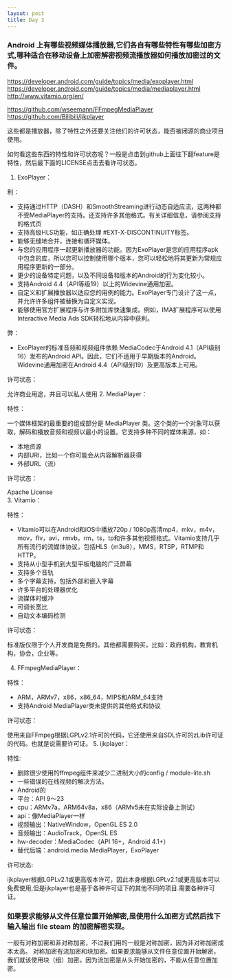 ```yaml
---
layout: post
title: Day 3
---
```



### Android 上有哪些视频媒体播放器,它们各自有哪些特性有哪些加密方式,哪种适合在移动设备上加密解密视频流播放器如何播放加密过的文件。


https://developer.android.com/guide/topics/media/exoplayer.html
https://developer.android.com/guide/topics/media/mediaplayer.html
http://www.vitamio.org/en/

https://github.com/wseemann/FFmpegMediaPlayer
https://github.com/Bilibili/ijkplayer

这些都是播放器，除了特性之外还要关注他们的许可状态，能否被闭源的商业项目使用。

如何看这些东西的特性和许可状态呢？一般是点击到github上面往下翻feature是特性，然后最下面的LICENSE点击去看许可状态。
1. ExoPlayer：

利：

-  支持通过HTTP（DASH）和SmoothStreaming进行动态自适应流，这两种都不受MediaPlayer的支持。还支持许多其他格式。有关详细信息，请参阅支持的格式页
-  支持高级HLS功能，如正确处理 #EXT-X-DISCONTINUITY标签。
-  能够无缝地合并，连接和循环媒体。
-  与您的应用程序一起更新播放器的功能。因为ExoPlayer是您的应用程序apk中包含的库，所以您可以控制使用哪个版本，您可以轻松地将其更新为常规应用程序更新的一部分。
-  更少的设备特定问题，以及不同设备和版本的Android的行为变化较小。
-  支持Android 4.4（API等级19）以上的Widevine通用加密。
-  自定义和扩展播放器以适应您的用例的能力。ExoPlayer专门设计了这一点，并允许许多组件被替换为自定义实现。
-  能够使用官方扩展程序与许多附加库快速集成。例如，IMA扩展程序可以使用Interactive Media Ads SDK轻松地从内容中获利。


弊：
- ExoPlayer的标准音频和视频组件依赖 MediaCodec于Android 4.1（API级别16）发布的Android API。因此，它们不适用于早期版本的Android。Widevine通用加密在Android 4.4（API级别19）及更高版本上可用。

许可状态：

允许商业用途，并且可以私人使用
2. MediaPlayer：

特性：

一个媒体框架的最重要的组成部分是 MediaPlayer 类。这个类的一个对象可以获取，解码和播放音频和视频以最小的设置。它支持多种不同的媒体来源，如：
- 本地资源
- 内部URI，比如一个你可能会从内容解析器获得
- 外部URL（流）

许可状态：

Apache License  
3.  Vitamio：

特性：
- Vitamio可以在Android和iOS中播放720p /  1080p高清mp4，mkv，m4v，mov，flv，avi，rmvb，rm，ts，tp和许多其他视频格式。Vitamio支持几乎所有流行的流媒体协议，包括HLS（m3u8），MMS，RTSP，RTMP和HTTP。
- 支持从小型手机到大型平板电脑的广泛屏幕
- 支持多个音轨
- 多个字幕支持，包括外部和嵌入字幕
- 许多平台的处理器优化
- 流媒体时缓冲
- 可调长宽比
- 自动文本编码检测
 
许可状态：

标准版仅限于个人开发商是免费的。其他都需要购买，比如：政府机构，教育机构，协会，企业等。

4.  FFmpegMediaPlayer：
 
特性：

- ARM，ARMv7，x86，x86_64，MIPS和ARM_64支持
- 支持Android MediaPlayer类未提供的其他格式和协议

许可状态：

使用来自FFmpeg根据LGPLv2.1许可的代码，它还使用来自SDL许可的zLib许可证的代码。也就是说需要许可证。
5. ijkplayer：

特性:

- 删除很少使用的ffmpeg组件来减少二进制大小的config / module-lite.sh
- 一些错误的在线视频的解决方法。
- Android的
- 平台：API 9〜23
- cpu：ARMv7a，ARM64v8a，x86（ARMv5未在实际设备上测试）
- api：像MediaPlayer一样
- 视频输出：NativeWindow，OpenGL ES 2.0
- 音频输出：AudioTrack，OpenSL ES
- hw-decoder：MediaCodec（API 16+，Android 4.1+）
- 替代后端：android.media.MediaPlayer，ExoPlayer

许可状态:

ijkplayer根据LGPLv2.1或更高版本许可，因此本身根据LGPLv2.1或更高版本可以免费使用,但是ijkplayer也是基于各种许可证下的其他不同的项目.需要各种许可证。


### 如果要求能够从文件任意位置开始解密,是使用什么加密方式然后找下输入输出 file steam 的加密解密实现。
一般有对称加密和非对称加密，不过我们用的一般是对称加密，因为非对称加密成本太高。
对称加密有流加密和块加密。如果要求能够从文件任意位置开始解密，我们就该使用块（组）加密。因为流加密是从头开始加密的，不能从任意位置加密。
